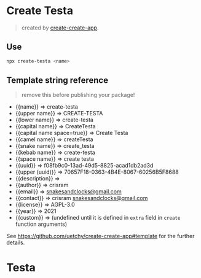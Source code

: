# Create Testa



> created by [create-create-app](https://github.com/uetchy/create-create-app).

## Use

```bash
npx create-testa <name>
```

## Template string reference

> remove this before publishing your package!

- {{name}} => create-testa
- {{upper name}} => CREATE-TESTA
- {{lower name}} => create-testa
- {{capital name}} => CreateTesta
- {{capital name space=true}} => Create Testa
- {{camel name}} => createTesta
- {{snake name}} => create_testa
- {{kebab name}} => create-testa
- {{space name}} => create testa
- {{uuid}} => f08fb9c0-13ad-49d5-8825-acad1db2ad3d
- {{upper (uuid)}} => 70657F18-0363-4B4E-8067-60256B5F8688
- {{description}} => 
- {{author}} => crisram
- {{email}} => snakesandclocks@gmail.com
- {{contact}} => crisram <snakesandclocks@gmail.com>
- {{license}} => AGPL-3.0
- {{year}} => 2021
- {{custom}} =>  (undefined until it is defined in `extra` field in `create` function arguments)

See https://github.com/uetchy/create-create-app#template for the further details.
# Testa
